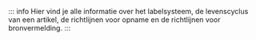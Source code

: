 ::: info
Hier vind je alle informatie over het labelsysteem, de levenscyclus van een artikel, de richtlijnen voor opname en de richtlijnen voor bronvermelding.
:::

